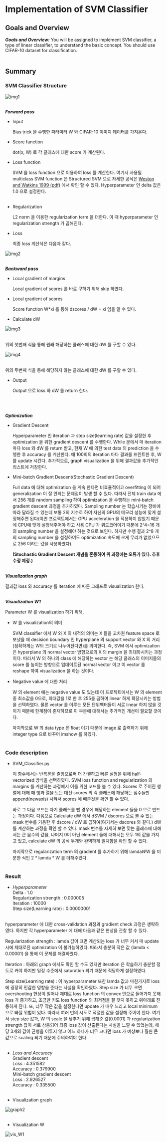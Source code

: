 # Implementation of SVM Classifier

## Goals and Overview

***Goals and Overview:*** You will be assigned to implement SVM classifier, a type of linear classifier, to understand the basic concept. You should use CIFAR-10 dataset for classification. <br/><br/>


## Summary

### SVM Classifier Structure ###

![img1](/img1.png)
<br/><br/>

***Forward pass***

- Input

  Bias trick 을 수행한 파라미터 W 와 CIFAR-10 이미지 데이터를 가져온다.

- Score function
  
  dot(x, W) 로 각 클래스에 대한 score 가 계산된다.

- Loss function

  SVM 을 loss function 으로 이용하여 loss 를 계산한다. 여기서 사용될 multiclass SVM function 은 Structured SVM 으로 자세한 공식은 [Weston and Watkins 1999 (pdf)](https://www.elen.ucl.ac.be/Proceedings/esann/esannpdf/es1999-461.pdf) 에서 확인 할 수 있다. Hyperparameter 인 delta 값은 1.0 으로 설정한다. <br/><br/>

- Regularization

  L2 norm 을 이용한 regularization term 을 더한다. 이 때 hyperparameter 인 regularization strength 가 곱해진다.

- Loss

  최종 loss 계산식은 다음과 같다.
  
![img2](/img2.png)
<br/><br/>

***Backward pass***

- Local gradient of margins

  Local gradient of scores 를 바로 구하기 위해 skip 하였다.

- Local gradient of scores

  Score function W*xi 를 통해 dscores / dW = xi 임을 알 수 있다.

- Calculate dW

![img3](/img3.png)
<br/><br/>

  위의 첫번째 식을 통해 원래 해당하는 클래스에 대한 dW 를 구할 수 있다.

![img4](/img4.png)
<br/><br/>

  위의 두번째 식을 통해 해당하지 않는 클래스에 대한 dW 를 구할 수 있다.
  
- Output

  Output 으로 loss 와 dW 를 return 한다.
  
<br/><br/>

***Optimization***

- Gradient Descent

  Hyperparameter 인 iteration 과 step size(learning rate) 값을 설정한 후 optimization 을 위한 gradient descent 를 수행한다. While 문에서 매 iteration 마다 loss 와 dW 를 return 받고, 현재 W 에 의한 test data 의 prediction 을 수행한 후 accuracy 를 계산한다. 매 100회의 iteration 마다 결과를 프린트한 후, W 를 update 시킨다. 추가적으로, graph visualization 을 위해 결과값을 추가적인 리스트에 저장한다.

- Mini-batch Gradient Descent(Stochastic Gradient Descent)

  Full data 에 대해 optimization 을 계속 한다면 비효율적이고 overfitting 이 되어 generalization 이 잘 안되는 문제점이 발생 할 수 있다. 따라서 전체 train data 에서 256 개를 random sampling 하여 optimization 을 수행하는 mini-batch gradient descent 과정을 추가하였다. Sampling number 는 학습시키는 장비에 따라 달라질 수 있는데 보통 2의 지수로 하여 자신의 GPU의 메모리 성능에 맞게 설정해주면 된다(이번 프로젝트에서는 GPU acceleration 을 적용하지 않았기 때문에 CPU에 맞게 설정해주어야 하고 사용 CPU 가 쿼드코어이기 때문에 2^4=16 개의 sampling number 을 설정해야 하는 것으로 보인다. 하지만 수행 결과 2^8 개의 sampling number 을 설정하여도 optimization 속도에 크게 무리가 없었으므로 256 이라는 값을 사용하였다).

  **(Stochastic Gradient Descent 개념을 혼동하여 위 과정에는 오류가 있다. 추후 수정 예정.)**
<br/><br/>

***Visualization graph***

결과값 loss 와 accuracy 를 iteration 에 따른 그래프로 visualization 한다. <br/><br/>

***Visualization W1***

Parameter W 를 visualization 하기 위해,

- W 를 visualization의 의미

  SVM classifier 에서 W 와 X 의 내적의 의미는 X 들을 고차원 feature space 로 보냈을 때 decision boundary 인 hyperplane 의 support vector 와 X 의 거리(정확하게는 W의 크기로 나누어진다면)를 의미한다. 즉, SVM 에서 optimization 은 hyperplane 의 normal vector 방향으로의 X 의 margin 을 최대화시키는 과정이다. 따라서 W 의 하나의 class 에 해당하는 vector 는 해당 클래스의 이미지들의 score 를 높이는 방향으로 업데이트된 normal vector 이고 이 vector 를 reshape 하여 visualization 을 하는 것이다.
 
- Negative value 에 대한 처리

  W 의 element 에는 negative value 도 있는데 이 프로젝트에서는 W 의 element 중 최소값을 0으로, 최대값을 1로 한 후 255를 곱하여 linear 하게 확장시키는 방법을 선택하였다. 물론 vector 를 이루는 모든 단위벡터들이 서로 linear 하지 않을 것이기 때문에 한계점이 존재하므로 이 부분에 대해서는 추가적인 개선이 필요할 것이다.
 
  마지막으로 W 의 data type 은 float 이기 때문에 image 로 출력하기 위해 integer type 으로 바꾸어 imshow 를 하였다. <br/><br/>


### Code description ###

- SVM_Classifier.py

  이 함수에서는 반복문을 줄임으로써 더 간결하고 빠른 실행을 위해 half-vectorized 방식을 선택하였다. SVM loss function and regularization 의 margins 를 계산하는 과정에서 이를 위한 코드를 볼 수 있다. Scores 로 주어진 행렬에 대해 매 행과 열을 도는 대신 scores 의 각 클래스에 해당하는 점수들만 append(newaxis) 시켜서 scores 에 빼준것을 확인 할 수 있다.

  바로 그 다음 코드는 자기 클래스를 뺀 경우에 해당하는 element 들을 0 으로 만드는 과정이다. 다음으로 Calculate dW 에서 dSVM / dscores 으로 볼 수 있는 mask 변수를 기용한 후 dscore / dW 로 곱하여(여기서는 dscores 와 같다.) dW를 계산하는 과정을 확인 할 수 있다. mask 변수를 자세히 보면 맞는 클래스에 대해서는 큰 음수의 값을, 나머지 0이 아닌 element 들에 대해서는 모두 1의 값을 가지고 있고, calculate dW 의 공식 두개와 완벽하게 일치함을 확인 할 수 있다.

  마지막으로 regularization term 의 gradient 를 추가하기 위해 lamda*W*W 을 미분한 식인 2 * lamda * W 를 더해주었다. <br/><br/>

### Result ###

- *Hyperparameter* <br/>
Delta : 1.0 <br/>
Regularization strength : 0.000005 <br/>
Iteration : 10000 <br/>
Step size(Learning rate) : 0.00000001 <br/><br/>

hyperparameter 에 대한 cross-validation 과정과 gradient check 과정은 생략하였다. 하지만 각 hyperparameter 에 대해 다음과 같은 현상을 관찰 할 수 있다.

Regularization strength : lamda 값이 크면 계산되는 loss 가 너무 커서 매 update 시에 제대로된 optimization 이 불가능하였다. 따라서 충분히 작은 값 (lamda < 0.00001) 을 통해 이 문제를 해결하였다.

Iteration : 아래의 graph 에서도 확인 할 수도 있지만 iteration 은 학습하기 충분할 정도로 커야 하지만 일정 수준에서 saturation 되기 때문에 적당하게 설정하였다.

Step size(Learning rate) : 이 hyperparameter 또한 lamda 값과 마찬가지로 loss 에 굉장히 민감한 영향을 준다는 사실을 확인하였다. Step size 가 너무 크면 overshooting 현상이 일어나 제대로 loss function 의 convex 안으로 들어가지 못해 loss 가 증가하고, 조금만 커도 loss function 의 최저점을 잘 찾지 못하고 위아래로 진동하게 된다. 또, 너무 작은 값을 설정한다면 update 가 매우 느리고 local minimum 으로 빠질 위험이 있다. 따라서 여러 번의 시도로 적절한 값을 설정해 주어야 한다. 여기서 step size 값과, W 의 scale 을 낮추기 위해 곱해준 값(0.0001) 과 regularization strength 값이 서로 상충되어 최종 loss 값이 산출된다는 사실을 느낄 수 있었는데, 해당 3개의 값이 균형을 이루지 않고 어느 하나가 너무 크다면 loss 가 예상보다 훨씬 큰 값으로 scaling 되기 때문에 주의하여야 한다. <br/><br/>

- *Loss and Accuracy* <br/>
Gradient descent <br/>
Loss : 4.351582 <br/>
Accuracy : 0.379900 <br/>
Mini-batch gradient descent <br/>
Loss : 2.926527 <br/>
Accuracy : 0.335500 <br/><br/>

- Visualization graph

![graph2](/graph2.PNG)
<br/><br/>

- Visualization W

![vis_W1](/vis_W1.PNG)
<br/><br/>
